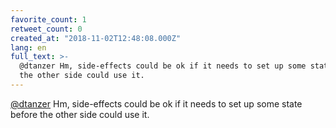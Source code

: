 ```yaml
---
favorite_count: 1
retweet_count: 0
created_at: "2018-11-02T12:48:08.000Z"
lang: en
full_text: >-
  @dtanzer Hm, side-effects could be ok if it needs to set up some state before
  the other side could use it.
---
```


[@dtanzer](https://twitter.com/dtanzer) Hm, side-effects could be ok if it needs
to set up some state before the other side could use it.
